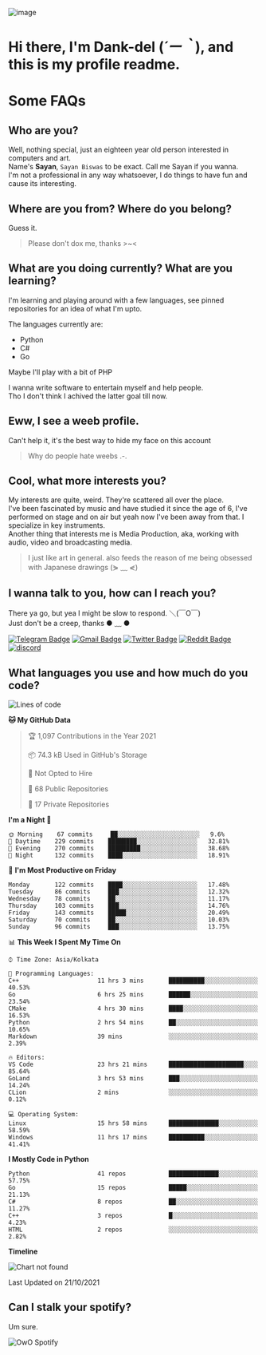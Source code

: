 ![image](https://user-images.githubusercontent.com/63096193/125182844-29f20800-e22f-11eb-8dc9-b0f2d29647bb.png)

# **Hi there, I'm Dank-del (*´ー｀*), and this is my profile readme.**
<!--  [![Profile views](https://gpvc.arturio.dev/dank-del)](https://github.com/dank-del) -->
# Some FAQs

## **Who are you?**

Well, nothing special, just an eighteen year old person interested in computers and art. \
Name's **Sayan**, `Sayan Biswas` to be exact. Call me Sayan if you wanna. \
I'm not a professional in any way whatsoever, I do things to have fun and cause its interesting.

## **Where are you from? Where do you belong?**

Guess it.
> Please don't dox me, thanks >~<

## **What are you doing currently? What are you learning?**

I'm learning and playing around with a few languages, see pinned repositories for an idea of what I'm upto.

The languages currently are:

- Python
- C#
- Go

Maybe I'll play with a bit of PHP

I wanna write software to entertain myself and help people. \
Tho I don't think I achived the latter goal till now.

## **Eww, I see a weeb profile.**

Can't help it, it's the best way to hide my face on this account
> Why do people hate weebs .-.

## **Cool, what more interests you?**

My interests are quite, weird. They're scattered all over the place. \
I've been fascinated by music and have studied it since the age of 6, I've performed on stage and on air but yeah now I've been away from that. I specialize in key instruments. \
Another thing that interests me is Media Production, aka, working with audio, video and broadcasting media.

> I just like art in general. also feeds the reason of me being obsessed with Japanese drawings (⋟ ﹏ ⋞)

## **I wanna talk to you, how can I reach you?**

There ya go, but yea I might be slow to respond. ＼(￣O￣) \
Just don't be a creep, thanks ● ﹏ ●

[![Telegram Badge](https://img.shields.io/badge/-dank_as_fuck-1ca0f1?style=flat-square&logo=telegram&logoColor=white&link=https://t.me/dank_as_fuck)](https://t.me/dank_as_fuck)
[![Gmail Badge](https://img.shields.io/badge/-chizuru@kanojo.tk-c14438?style=flat-square&logo=Gmail&logoColor=white&link=mailto:chizuru@kanojo.tk)](mailto:chizuru@kanojo.tk)
[![Twitter Badge](https://img.shields.io/twitter/follow/TheDankDel?style=social)](https://twitter.com/TheDankDel)
[![Reddit Badge](https://img.shields.io/reddit/user-karma/combined/dank_as_fuck_?style=social)](https://www.reddit.com/user/dank_as_fuck_/)
[![discord](https://discord-md-badge.vercel.app/api/shield/506536929152466945?style=social)](https://discordapp.com/users/506536929152466945)

## **What languages you use and how much do you code?**

<!--START_SECTION:waka-->
![Lines of code](https://img.shields.io/badge/From%20Hello%20World%20I%27ve%20Written-940943%20lines%20of%20code-blue)

**🐱 My GitHub Data** 

> 🏆 1,097 Contributions in the Year 2021
 > 
> 📦 74.3 kB Used in GitHub's Storage 
 > 
> 🚫 Not Opted to Hire
 > 
> 📜 68 Public Repositories 
 > 
> 🔑 17 Private Repositories  
 > 
**I'm a Night 🦉** 

```text
🌞 Morning    67 commits     ██░░░░░░░░░░░░░░░░░░░░░░░   9.6% 
🌆 Daytime    229 commits    ████████░░░░░░░░░░░░░░░░░   32.81% 
🌃 Evening    270 commits    █████████░░░░░░░░░░░░░░░░   38.68% 
🌙 Night      132 commits    ████░░░░░░░░░░░░░░░░░░░░░   18.91%

```
📅 **I'm Most Productive on Friday** 

```text
Monday       122 commits    ████░░░░░░░░░░░░░░░░░░░░░   17.48% 
Tuesday      86 commits     ███░░░░░░░░░░░░░░░░░░░░░░   12.32% 
Wednesday    78 commits     ██░░░░░░░░░░░░░░░░░░░░░░░   11.17% 
Thursday     103 commits    ███░░░░░░░░░░░░░░░░░░░░░░   14.76% 
Friday       143 commits    █████░░░░░░░░░░░░░░░░░░░░   20.49% 
Saturday     70 commits     ██░░░░░░░░░░░░░░░░░░░░░░░   10.03% 
Sunday       96 commits     ███░░░░░░░░░░░░░░░░░░░░░░   13.75%

```


📊 **This Week I Spent My Time On** 

```text
⌚︎ Time Zone: Asia/Kolkata

💬 Programming Languages: 
C++                      11 hrs 3 mins       ██████████░░░░░░░░░░░░░░░   40.53% 
Go                       6 hrs 25 mins       ██████░░░░░░░░░░░░░░░░░░░   23.54% 
CMake                    4 hrs 30 mins       ████░░░░░░░░░░░░░░░░░░░░░   16.53% 
Python                   2 hrs 54 mins       ██░░░░░░░░░░░░░░░░░░░░░░░   10.65% 
Markdown                 39 mins             ░░░░░░░░░░░░░░░░░░░░░░░░░   2.39%

🔥 Editors: 
VS Code                  23 hrs 21 mins      █████████████████████░░░░   85.64% 
GoLand                   3 hrs 53 mins       ███░░░░░░░░░░░░░░░░░░░░░░   14.24% 
CLion                    2 mins              ░░░░░░░░░░░░░░░░░░░░░░░░░   0.12%

💻 Operating System: 
Linux                    15 hrs 58 mins      ██████████████░░░░░░░░░░░   58.59% 
Windows                  11 hrs 17 mins      ██████████░░░░░░░░░░░░░░░   41.41%

```

**I Mostly Code in Python** 

```text
Python                   41 repos            ██████████████░░░░░░░░░░░   57.75% 
Go                       15 repos            █████░░░░░░░░░░░░░░░░░░░░   21.13% 
C#                       8 repos             ██░░░░░░░░░░░░░░░░░░░░░░░   11.27% 
C++                      3 repos             █░░░░░░░░░░░░░░░░░░░░░░░░   4.23% 
HTML                     2 repos             ░░░░░░░░░░░░░░░░░░░░░░░░░   2.82%

```


**Timeline**

![Chart not found](https://raw.githubusercontent.com/Dank-del/Dank-del/main/charts/bar_graph.png) 


 Last Updated on 21/10/2021
<!--END_SECTION:waka-->

## **Can I stalk your spotify?**

Um sure.

![OwO Spotify](https://spotify-recently-played-readme.vercel.app/api?user=31fdrsslnr7nvq4ytqwtw7c4rxfm&count=5)
